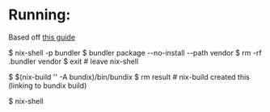 # Running:

Based off [this guide](https://stesie.github.io/2016/08/nixos-github-pages-env)

$ nix-shell -p bundler
$ bundler package --no-install --path vendor
$ rm -rf .bundler vendor
$ exit  # leave nix-shell

$ $(nix-build '<nixpkgs>' -A bundix)/bin/bundix
$ rm result   # nix-build created this (linking to bundix build)

$ nix-shell
